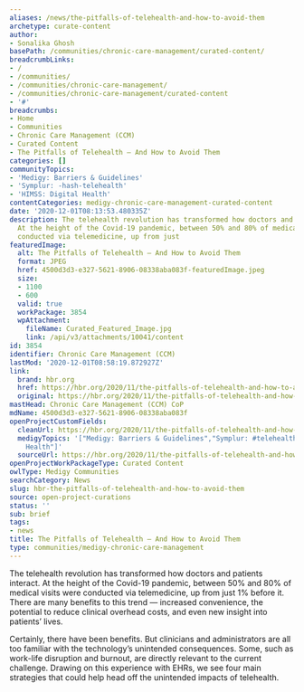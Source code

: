 ```yaml
---
aliases: /news/the-pitfalls-of-telehealth-and-how-to-avoid-them
archetype: curate-content
author:
- Sonalika Ghosh
basePath: /communities/chronic-care-management/curated-content/
breadcrumbLinks:
- /
- /communities/
- /communities/chronic-care-management/
- /communities/chronic-care-management/curated-content
- '#'
breadcrumbs:
- Home
- Communities
- Chronic Care Management (CCM)
- Curated Content
- The Pitfalls of Telehealth — And How to Avoid Them
categories: []
communityTopics:
- 'Medigy: Barriers & Guidelines'
- 'Symplur: -hash-telehealth'
- 'HIMSS: Digital Health'
contentCategories: medigy-chronic-care-management-curated-content
date: '2020-12-01T08:13:53.480335Z'
description: The telehealth revolution has transformed how doctors and patients interact.
  At the height of the Covid-19 pandemic, between 50% and 80% of medical visits were
  conducted via telemedicine, up from just
featuredImage:
  alt: The Pitfalls of Telehealth — And How to Avoid Them
  format: JPEG
  href: 4500d3d3-e327-5621-8906-08338aba083f-featuredImage.jpeg
  size:
  - 1100
  - 600
  valid: true
  workPackage: 3854
  wpAttachment:
    fileName: Curated_Featured_Image.jpg
    link: /api/v3/attachments/10041/content
id: 3854
identifier: Chronic Care Management (CCM)
lastMod: '2020-12-01T08:58:19.872927Z'
link:
  brand: hbr.org
  href: https://hbr.org/2020/11/the-pitfalls-of-telehealth-and-how-to-avoid-them
  original: https://hbr.org/2020/11/the-pitfalls-of-telehealth-and-how-to-avoid-them
mastHead: Chronic Care Management (CCM) CoP
mdName: 4500d3d3-e327-5621-8906-08338aba083f
openProjectCustomFields:
  cleanUrl: https://hbr.org/2020/11/the-pitfalls-of-telehealth-and-how-to-avoid-them
  medigyTopics: '["Medigy: Barriers & Guidelines","Symplur: #telehealth","HIMSS: Digital
    Health"]'
  sourceUrl: https://hbr.org/2020/11/the-pitfalls-of-telehealth-and-how-to-avoid-them
openProjectWorkPackageType: Curated Content
owlType: Medigy Communities
searchCategory: News
slug: hbr-the-pitfalls-of-telehealth-and-how-to-avoid-them
source: open-project-curations
status: ''
sub: brief
tags:
- news
title: The Pitfalls of Telehealth — And How to Avoid Them
type: communities/medigy-chronic-care-management
---
```


<p>The telehealth revolution has transformed how doctors and patients interact. At the height of the Covid-19 pandemic, between 50% and 80% of medical visits were conducted via&nbsp;telemedicine, up from just 1% before it. There are many benefits to this trend — increased convenience, the potential to reduce clinical overhead costs, and even new insight into patients’ lives.</p><p>Certainly, there have been benefits. But clinicians and administrators are all too familiar with the technology’s unintended consequences. Some, such as work-life disruption and burnout, are directly relevant to the current challenge. Drawing on this experience with EHRs, we see four main strategies that could help head off the unintended impacts of telehealth.</p>